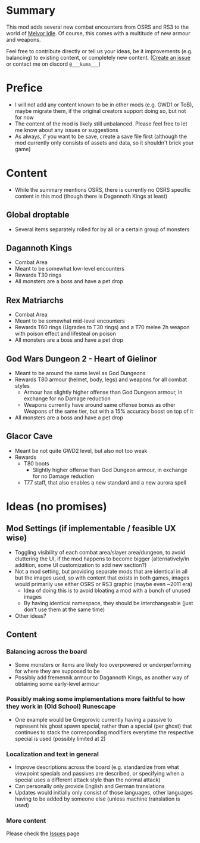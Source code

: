 # Summary
This mod adds several new combat encounters from OSRS and RS3 to the world of [Melvor Idle](https://www.melvoridle.com/). 
Of course, this comes with a multitude of new armour and weapons.

Feel free to contribute directly or tell us your ideas, be it improvements (e.g. balancing) to existing content, or completely new content. ([Create an issue](https://github.com/KumaV1/Runescape-Encounters-in-Melvor/issues) or contact me on discord `@___kuma___`)

# Prefice
* I will not add any content known to be in other mods (e.g. GWD1 or ToB), maybe migrate them, if the original creators support doing so, but not for now
* The content of the mod is likely still unbalanced. Please feel free to let me know about any issues or suggestions
* As always, if you want to be save, create a save file first (although the mod currently only consists of assets and data, so it shouldn't brick your game)

# Content
* While the summary mentions OSRS, there is currently no OSRS specific content in this mod (though there is Dagannoth Kings at least)

## Global droptable
* Several items separately rolled for by all or a certain group of monsters

## Dagannoth Kings
* Combat Area
* Meant to be somewhat low-level encounters
* Rewards T30 rings
* All monsters are a boss and have a pet drop

## Rex Matriarchs
* Combat Area
* Meant to be somewhat mid-level encounters
* Rewards T60 rings (Ugrades to T30 rings) and a T70 melee 2h weapon with poison effect and lifesteal on poison
* All monsters are a boss and have a pet drop

## God Wars Dungeon 2 - Heart of Gielinor
* Meant to be around the same level as God Dungeons
* Rewards T80 armour (helmet, body, legs) and weapons for all combat styles
  * Armour has slightly higher offense than God Dungeon armour, in exchange for no Damage reduction
  * Weapons currently have around same offense bonus as other Weapons of the same tier, but with a 15% accuracy boost on top of it
* All monsters are a boss and have a pet drop

## Glacor Cave
* Meant be not quite GWD2 level, but also not too weak
* Rewards
  * T80 boots
    * Slightly higher offense than God Dungeon armour, in exchange for no Damage reduction
  * T77 staff, that also enables a new standard and a new aurora spell

# Ideas (no promises)

## Mod Settings (if implementable / feasible UX wise)
* Toggling visibility of each combat area/slayer area/dungeon, to avoid cluttering the UI, if the mod happens to become bigger (alternatively/in addition, some UI customization to add new section?)
* Not a mod setting, but providing separate mods that are identical in all but the images used, 
  so with content that exists in both games, images would primarily use either OSRS or RS3 graphic (maybe even ~2011 era)
  * Idea of doing this is to avoid bloating a mod with a bunch of unused images
  * By having identical namespace, they should be interchangeable (just don't use them at the same time)
* Other ideas?

## Content
### Balancing across the board
* Some monsters or items are likely too overpowered or underperforming for where they are supposed to be
* Possibly add fremennik armour to Dagannoth Kings, as another way of obtaining some early-level armour

### Possibly making some implementations more faithful to how they work in (Old School) Runescape
* One example would be Gregorovic currently having a passive to represent his ghost spawn special, rather than a special (per ghost) that continues to stack the corresponding modifiers everytime the respective special is used (possibly limited at 2)

### Localization and text in general
* Improve descriptions across the board (e.g. standardize from what viewpoint specials and passives are described, or specifying when a special uses a different attack style than the normal attack)
* Can personally only provide English and German translations
* Updates would initially only consist of those languages, other languages having to be added by someone else (unless machine translation is used)

### More content
Please check the [Issues](https://github.com/KumaV1/Runescape-Encounters-in-Melvor/issues) page